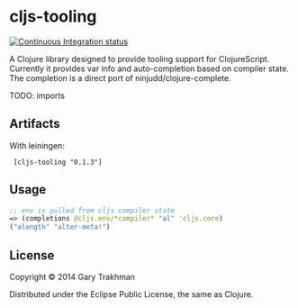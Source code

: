 # cljs-tooling

[![Continuous Integration status](https://secure.travis-ci.org/gtrak/cljs-tooling.png)](http://travis-ci.org/gtrak/cljs-tooling)

A Clojure library designed to provide tooling support for ClojureScript.
Currently it provides var info and auto-completion based on compiler state. The completion is a direct port of ninjudd/clojure-complete.

TODO:
imports

## Artifacts

With leiningen:

     [cljs-tooling "0.1.3"]

## Usage

```clojure
;; env is pulled from cljs compiler state
=> (completions @cljs.env/*compiler* "al" 'cljs.core)
("alength" "alter-meta!")
```

## License

Copyright © 2014 Gary Trakhman

Distributed under the Eclipse Public License, the same as Clojure.
